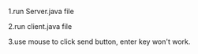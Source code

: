 1.run Server.java file

2.run client.java file

3.use mouse to click send button, enter key won't work.